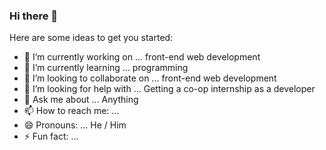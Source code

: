 ### Hi there 👋



Here are some ideas to get you started:

- 🔭 I’m currently working on ... front-end web development
- 🌱 I’m currently learning ... programming
- 👯 I’m looking to collaborate on ... front-end web development
- 🤔 I’m looking for help with ... Getting a co-op internship as a developer
- 💬 Ask me about ... Anything
- 📫 How to reach me: ...
- 😄 Pronouns: ... He / Him
- ⚡ Fun fact: ... 
